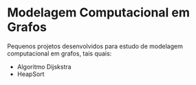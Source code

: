 # Modelagem Computacional em Grafos

<p>Pequenos projetos desenvolvidos para estudo de modelagem computacional em grafos, tais quais:</p>

<ul>
  <li>Algoritmo Dijskstra</li>
  <li>HeapSort</li>
</ul>
